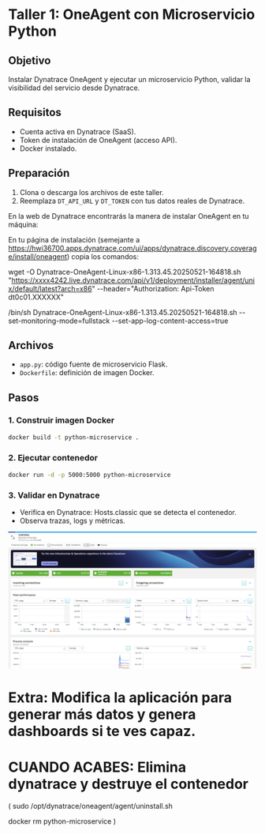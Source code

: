 # Taller 1: OneAgent con Microservicio Python

## Objetivo
Instalar Dynatrace OneAgent y ejecutar un microservicio Python, validar la visibilidad del servicio desde Dynatrace.

## Requisitos
- Cuenta activa en Dynatrace (SaaS).
- Token de instalación de OneAgent (acceso API).
- Docker instalado.

## Preparación
1. Clona o descarga los archivos de este taller.
2. Reemplaza `DT_API_URL` y `DT_TOKEN` con tus datos reales de Dynatrace.

En la web de Dynatrace encontrarás la manera de instalar OneAgent en tu máquina:

En tu página de instalación (semejante a https://hwi36700.apps.dynatrace.com/ui/apps/dynatrace.discovery.coverage/install/oneagent) copia los comandos:


wget -O Dynatrace-OneAgent-Linux-x86-1.313.45.20250521-164818.sh "https://xxxx4242.live.dynatrace.com/api/v1/deployment/installer/agent/unix/default/latest?arch=x86" --header="Authorization: Api-Token dt0c01.XXXXXX"

/bin/sh Dynatrace-OneAgent-Linux-x86-1.313.45.20250521-164818.sh --set-monitoring-mode=fullstack --set-app-log-content-access=true



## Archivos
- `app.py`: código fuente de microservicio Flask.
- `Dockerfile`: definición de imagen Docker.

## Pasos

### 1. Construir imagen Docker
```bash
docker build -t python-microservice .
```

### 2. Ejecutar contenedor
```bash
docker run -d -p 5000:5000 python-microservice
```

### 3. Validar en Dynatrace
- Verifica en Dynatrace: Hosts.classic que se detecta el contenedor.
- Observa trazas, logs y métricas.

![Datos recibidos en dynatrace](Imagen1Dyna.png)

# Extra: Modifica la aplicación para generar más datos y genera dashboards si te ves capaz. 

# CUANDO ACABES: Elimina dynatrace y destruye el contenedor
( sudo /opt/dynatrace/oneagent/agent/uninstall.sh

docker rm python-microservice )
